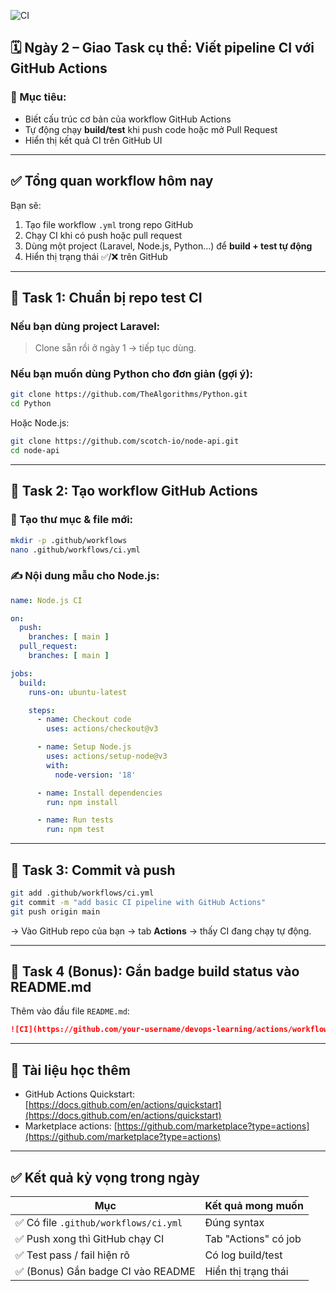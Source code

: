 ![CI](https://github.com/xina99999/node-api/actions/actions/workflows/ci.yml/badge.svg)

## 🗓️ **Ngày 2 – Giao Task cụ thể: Viết pipeline CI với GitHub Actions**

### 🎯 Mục tiêu:

* Biết cấu trúc cơ bản của workflow GitHub Actions
* Tự động chạy **build/test** khi push code hoặc mở Pull Request
* Hiển thị kết quả CI trên GitHub UI

---

## ✅ **Tổng quan workflow hôm nay**

Bạn sẽ:

1. Tạo file workflow `.yml` trong repo GitHub
2. Chạy CI khi có push hoặc pull request
3. Dùng một project (Laravel, Node.js, Python…) để **build + test tự động**
4. Hiển thị trạng thái ✅/❌ trên GitHub

---

## 🧩 **Task 1: Chuẩn bị repo test CI**

### Nếu bạn dùng project Laravel:

> Clone sẵn rồi ở ngày 1 → tiếp tục dùng.

### Nếu bạn muốn dùng Python cho đơn giản (gợi ý):

```bash
git clone https://github.com/TheAlgorithms/Python.git
cd Python
```

Hoặc Node.js:

```bash
git clone https://github.com/scotch-io/node-api.git
cd node-api
```

---

## 🧩 **Task 2: Tạo workflow GitHub Actions**

### 📂 Tạo thư mục & file mới:

```bash
mkdir -p .github/workflows
nano .github/workflows/ci.yml
```

### ✍️ Nội dung mẫu cho **Node.js**:

```yaml
name: Node.js CI

on:
  push:
    branches: [ main ]
  pull_request:
    branches: [ main ]

jobs:
  build:
    runs-on: ubuntu-latest

    steps:
      - name: Checkout code
        uses: actions/checkout@v3

      - name: Setup Node.js
        uses: actions/setup-node@v3
        with:
          node-version: '18'

      - name: Install dependencies
        run: npm install

      - name: Run tests
        run: npm test
```


---

## 🧩 **Task 3: Commit và push**

```bash
git add .github/workflows/ci.yml
git commit -m "add basic CI pipeline with GitHub Actions"
git push origin main
```

→ Vào GitHub repo của bạn → tab **Actions** → thấy CI đang chạy tự động.

---

## 🧩 **Task 4 (Bonus): Gắn badge build status vào README.md**

Thêm vào đầu file `README.md`:

```markdown
![CI](https://github.com/your-username/devops-learning/actions/workflows/ci.yml/badge.svg)
```

---

## 📘 Tài liệu học thêm

* GitHub Actions Quickstart: [https://docs.github.com/en/actions/quickstart](https://docs.github.com/en/actions/quickstart)
* Marketplace actions: [https://github.com/marketplace?type=actions](https://github.com/marketplace?type=actions)

---

## ✅ Kết quả kỳ vọng trong ngày

| Mục                                  | Kết quả mong muốn    |
| ------------------------------------ | -------------------- |
| ✅ Có file `.github/workflows/ci.yml` | Đúng syntax          |
| ✅ Push xong thì GitHub chạy CI       | Tab "Actions" có job |
| ✅ Test pass / fail hiện rõ           | Có log build/test    |
| ✅ (Bonus) Gắn badge CI vào README    | Hiển thị trạng thái  |


